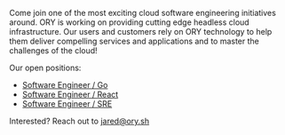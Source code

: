 Come join one of the most exciting cloud software engineering initiatives around. ORY is working on providing cutting edge headless cloud infrastructure. Our users and customers rely on ORY technology to help them deliver compelling services and applications and to master the challenges of the cloud!

Our open positions:

* [Software Engineer / Go](software-engineer-01)
* [Software Engineer / React](software-engineer-02)
* [Software Engineer / SRE](site-reliability-engineering)

Interested? Reach out to jared@ory.sh
